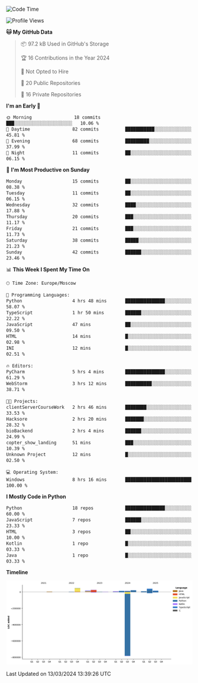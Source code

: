 <!--START_SECTION:waka-->
![Code Time](http://img.shields.io/badge/Code%20Time-218%20hrs%2021%20mins-blue)

![Profile Views](http://img.shields.io/badge/Profile%20Views-11-blue)

**🐱 My GitHub Data** 

> 📦 97.2 kB Used in GitHub's Storage 
 > 
> 🏆 16 Contributions in the Year 2024
 > 
> 🚫 Not Opted to Hire
 > 
> 📜 20 Public Repositories 
 > 
> 🔑 16 Private Repositories 
 > 
**I'm an Early 🐤** 

```text
🌞 Morning                18 commits          ███░░░░░░░░░░░░░░░░░░░░░░   10.06 % 
🌆 Daytime                82 commits          ███████████░░░░░░░░░░░░░░   45.81 % 
🌃 Evening                68 commits          █████████░░░░░░░░░░░░░░░░   37.99 % 
🌙 Night                  11 commits          ██░░░░░░░░░░░░░░░░░░░░░░░   06.15 % 
```
📅 **I'm Most Productive on Sunday** 

```text
Monday                   15 commits          ██░░░░░░░░░░░░░░░░░░░░░░░   08.38 % 
Tuesday                  11 commits          ██░░░░░░░░░░░░░░░░░░░░░░░   06.15 % 
Wednesday                32 commits          ████░░░░░░░░░░░░░░░░░░░░░   17.88 % 
Thursday                 20 commits          ███░░░░░░░░░░░░░░░░░░░░░░   11.17 % 
Friday                   21 commits          ███░░░░░░░░░░░░░░░░░░░░░░   11.73 % 
Saturday                 38 commits          █████░░░░░░░░░░░░░░░░░░░░   21.23 % 
Sunday                   42 commits          ██████░░░░░░░░░░░░░░░░░░░   23.46 % 
```


📊 **This Week I Spent My Time On** 

```text
🕑︎ Time Zone: Europe/Moscow

💬 Programming Languages: 
Python                   4 hrs 48 mins       ███████████████░░░░░░░░░░   58.07 % 
TypeScript               1 hr 50 mins        ██████░░░░░░░░░░░░░░░░░░░   22.22 % 
JavaScript               47 mins             ██░░░░░░░░░░░░░░░░░░░░░░░   09.50 % 
HTML                     14 mins             █░░░░░░░░░░░░░░░░░░░░░░░░   02.98 % 
INI                      12 mins             █░░░░░░░░░░░░░░░░░░░░░░░░   02.51 % 

🔥 Editors: 
PyCharm                  5 hrs 4 mins        ███████████████░░░░░░░░░░   61.29 % 
WebStorm                 3 hrs 12 mins       ██████████░░░░░░░░░░░░░░░   38.71 % 

🐱‍💻 Projects: 
clientServerCourseWork   2 hrs 46 mins       ████████░░░░░░░░░░░░░░░░░   33.53 % 
Hacksore                 2 hrs 20 mins       ███████░░░░░░░░░░░░░░░░░░   28.32 % 
bioBackend               2 hrs 4 mins        ██████░░░░░░░░░░░░░░░░░░░   24.99 % 
copter_show_landing      51 mins             ███░░░░░░░░░░░░░░░░░░░░░░   10.39 % 
Unknown Project          12 mins             █░░░░░░░░░░░░░░░░░░░░░░░░   02.50 % 

💻 Operating System: 
Windows                  8 hrs 16 mins       █████████████████████████   100.00 % 
```

**I Mostly Code in Python** 

```text
Python                   18 repos            ███████████████░░░░░░░░░░   60.00 % 
JavaScript               7 repos             ██████░░░░░░░░░░░░░░░░░░░   23.33 % 
HTML                     3 repos             ██░░░░░░░░░░░░░░░░░░░░░░░   10.00 % 
Kotlin                   1 repo              █░░░░░░░░░░░░░░░░░░░░░░░░   03.33 % 
Java                     1 repo              █░░░░░░░░░░░░░░░░░░░░░░░░   03.33 % 
```



**Timeline**

![Lines of Code chart](https://raw.githubusercontent.com/adlemx/adlemx/main/assets/bar_graph.png)


 Last Updated on 13/03/2024 13:39:26 UTC
<!--END_SECTION:waka-->
